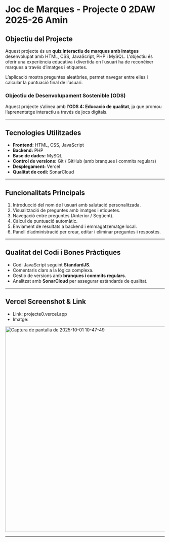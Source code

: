 # Joc de Marques - Projecte 0 2DAW 2025-26 Amin 

## Objectiu del Projecte
Aquest projecte és un **quiz interactiu de marques amb imatges** desenvolupat amb HTML, CSS, JavaScript, PHP i MySQL. L’objectiu és oferir una experiència educativa i divertida on l’usuari ha de reconèixer marques a través d’imatges i etiquetes.

L’aplicació mostra preguntes aleatòries, permet navegar entre elles i calcular la puntuació final de l’usuari.

### Objectiu de Desenvolupament Sostenible (ODS)
Aquest projecte s’alinea amb l’**ODS 4: Educació de qualitat**, ja que promou l’aprenentatge interactiu a través de jocs digitals.

---

## Tecnologies Utilitzades
- **Frontend:** HTML, CSS, JavaScript
- **Backend:** PHP
- **Base de dades:** MySQL
- **Control de versions:** Git / GitHub (amb branques i commits regulars)
- **Desplegament:** Vercel
- **Qualitat de codi:** SonarCloud

---

## Funcionalitats Principals
1. Introducció del nom de l’usuari amb salutació personalitzada.
2. Visualització de preguntes amb imatges i etiquetes.
3. Navegació entre preguntes (Anterior / Següent).
4. Càlcul de puntuació automàtic.
5. Enviament de resultats a backend i emmagatzematge local.
6. Panell d’administració per crear, editar i eliminar preguntes i respostes.

---

## Qualitat del Codi i Bones Pràctiques
- Codi JavaScript seguint **StandardJS**.
- Comentaris clars a la lògica complexa.
- Gestió de versions amb **branques i commits regulars**.
- Analitzat amb **SonarCloud** per assegurar estàndards de qualitat.

---

## Vercel Screenshot & Link
- Link: projecte0.vercel.app
- Imatge:

<img width="1266" height="648" alt="Captura de pantalla de 2025-10-01 10-47-49" src="https://github.com/user-attachments/assets/7516c691-fbbe-4e06-9471-9ab7f5fb6f99" />

---
